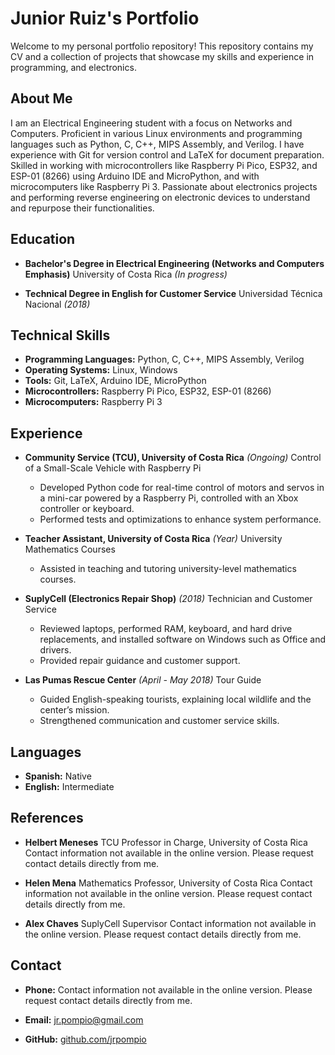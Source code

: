 # Junior Ruiz's Portfolio

Welcome to my personal portfolio repository! This repository contains my CV
and a collection of projects that showcase my skills and experience in
programming, and electronics.

## About Me

I am an Electrical Engineering student with a focus on Networks and Computers.
Proficient in various Linux environments and programming languages such as
Python, C, C++, MIPS Assembly, and Verilog. I have experience with Git for
version control and LaTeX for document preparation. Skilled in working with
microcontrollers like Raspberry Pi Pico, ESP32, and ESP-01 (8266) using Arduino
IDE and MicroPython, and with microcomputers like Raspberry Pi 3. Passionate
about electronics projects and performing reverse engineering on electronic
devices to understand and repurpose their functionalities.

## Education

- **Bachelor's Degree in Electrical Engineering (Networks and Computers
  Emphasis)**
  University of Costa Rica *(In progress)*

- **Technical Degree in English for Customer Service**
  Universidad Técnica Nacional *(2018)*

## Technical Skills

- **Programming Languages:** Python, C, C++, MIPS Assembly, Verilog
- **Operating Systems:** Linux, Windows
- **Tools:** Git, LaTeX, Arduino IDE, MicroPython
- **Microcontrollers:** Raspberry Pi Pico, ESP32, ESP-01 (8266)
- **Microcomputers:** Raspberry Pi 3

## Experience

- **Community Service (TCU), University of Costa Rica** *(Ongoing)*
  Control of a Small-Scale Vehicle with Raspberry Pi
  - Developed Python code for real-time control of motors and servos in a
    mini-car powered by a Raspberry Pi, controlled with an Xbox controller or
    keyboard.
  - Performed tests and optimizations to enhance system performance.

- **Teacher Assistant, University of Costa Rica** *(Year)*
  University Mathematics Courses
  - Assisted in teaching and tutoring university-level mathematics courses.

- **SuplyCell (Electronics Repair Shop)** *(2018)*
  Technician and Customer Service
  - Reviewed laptops, performed RAM, keyboard, and hard drive replacements,
    and installed software on Windows such as Office and drivers.
  - Provided repair guidance and customer support.

- **Las Pumas Rescue Center** *(April - May 2018)*
  Tour Guide
  - Guided English-speaking tourists, explaining local wildlife and the
    center’s mission.
  - Strengthened communication and customer service skills.

## Languages

- **Spanish:** Native
- **English:** Intermediate

## References

- **Helbert Meneses**
  TCU Professor in Charge, University of Costa Rica
  Contact information not available in the online version.
  Please request contact details directly from me.

- **Helen Mena**
  Mathematics Professor, University of Costa Rica
  Contact information not available in the online version.
  Please request contact details directly from me.

- **Alex Chaves**
  SuplyCell Supervisor
  Contact information not available in the online version.
  Please request contact details directly from me.

## Contact

- **Phone:** Contact information not available in the online version.
  Please request contact details directly from me.

- **Email:** [jr.pompio@gmail.com](mailto:jr.pompio@gmail.com)
- **GitHub:** [github.com/jrpompio](https://github.com/jrpompio)
